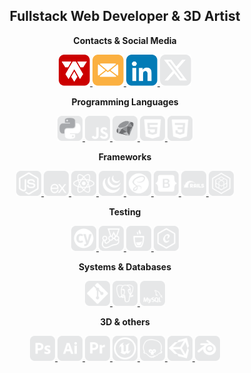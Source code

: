 <div align="center">

## Fullstack Web Developer & 3D Artist


<!-- Contacts & Social Media -->
**Contacts & Social Media**
<p>
  <a href="https://alexandertamayo.com/">
    <img src="./icons/mylogo.svg" alt="alexandertamayo.com" width="50" height="50">
  </a>
  <a href="mailto:alextamayocg@gmail.com">
    <img src="./icons/email.svg" alt="alextamayocg@gmail.com" width="50" height="50">
  </a>
  <a href="https://linkedin.com/in/alexandertamayo/">
    <img src="./icons/linkedin.svg" alt="linkedin.com/in/alexandertamayo" width="50" height="50">
  </a>
  <a href="https://x.com/AlexTamayo">
    <img src="./icons/x.svg" alt="x.com/AlexTamayo" width="50" height="50">
  </a>
</p>

<!-- Programming languages -->
**Programming Languages** 
<p>
  <a href="https://www.python.org/">
    <img src="./icons/python.svg" alt="python" width="40" height="40">
  </a>
  <a href="https://www.ecma-international.org/publications-and-standards/standards/ecma-262/">
    <img src="./icons/javascript.svg" alt="javascript" width="40" height="40">
  </a>
  <a href="https://www.ruby-lang.org/en/">
    <img src="./icons/ruby.svg" alt="ruby" width="40" height="40">
  </a>
  <a href="https://html.spec.whatwg.org/multipage/">
    <img src="./icons/html5.svg" alt="html5" width="40" height="40">
  </a>
  <a href="https://www.w3.org/Style/CSS/Overview.en.html">
    <img src="./icons/css3.svg" alt="css3" width="40" height="40">
  </a>
  <!-- <a href="https://www.open-std.org/jtc1/sc22/wg14/">
    <img src="./icons/c.svg" alt="c" width="40" height="40">
  </a> -->
  <!-- <a href="https://isocpp.org/">
    <img src="./icons/c++.svg" alt="c++" width="40" height="40">
  </a> -->
  <!-- <a href="https://learn.microsoft.com/en-us/dotnet/csharp/">
    <img src="./icons/csharp.svg" alt="csharp" width="40" height="40">
  </a> -->
</p>


<!-- Frameworks -->
**Frameworks**
<p>
  <a href="https://nodejs.org/en">
    <img src="./icons/node.js.svg" alt="node.js" width="40" height="40">
  </a>
  <a href="https://expressjs.com/">
    <img src="./icons/express.js.svg" alt="express.js" width="40" height="40">
  </a>
  <a href="https://react.dev/">
    <img src="./icons/react.js.svg" alt="react.js" width="40" height="40">
  </a>
  <a href="https://jquery.com/">
    <img src="./icons/jquery.svg" alt="jquery" width="40" height="40">
  </a>
  <a href="https://sass-lang.com/">
    <img src="./icons/sass.svg" alt="sass" width="40" height="40">
  </a>
  <a href="https://getbootstrap.com/">
    <img src="./icons/bootstrap.svg" alt="bootstrap" width="40" height="40">
  </a>
  <a href="https://rubyonrails.org/">
    <img src="./icons/rubyOnRails.svg" alt="ruby on rails" width="40" height="40">
  </a>
  <a href="https://sequelize.org/">
    <img src="./icons/sequelize.svg" alt="sequelize" width="40" height="40">
  </a>
</p>

<!-- Testing -->
**Testing**
<p>
  <a href="https://www.cypress.io/">
    <img src="./icons/cypress.svg" alt="cypress" width="40" height="40">
  </a>
  <a href="https://jestjs.io/">
    <img src="./icons/jest.svg" alt="jest" width="40" height="40">
  </a>
  <a href="https://mochajs.org/">
    <img src="./icons/mocha.svg" alt="mocha" width="40" height="40">
  </a>
  <a href="https://www.chaijs.com/">
    <img src="./icons/chai.svg" alt="chai" width="40" height="40">
  </a>
</p>

<!-- Systems & Databases -->
**Systems & Databases**
<p>
  <a href="https://git-scm.com/">
    <img src="./icons/git.svg" alt="git" width="40" height="40">
  </a>
  <a href="https://www.postgresql.org/">
    <img src="./icons/postgresql.svg" alt="postgresql" width="40" height="40">
  </a>
  <a href="https://www.mysql.com/">
    <img src="./icons/mysql.svg" alt="mysql" width="40" height="40">
  </a>
</p>

<!-- 3D & others -->
**3D & others**
<p>
  <a href="https://www.adobe.com/ca/products/photoshop.html">
    <img src="./icons/photoshop.svg" alt="photoshop" width="40" height="40">
  </a>
  <a href="https://www.adobe.com/ca/products/illustrator.html">
    <img src="./icons/illustrator.svg" alt="illustrator" width="40" height="40">
  </a>
  <a href="https://www.adobe.com/ca/products/premiere.html">
    <img src="./icons/premiere.svg" alt="premiere" width="40" height="40">
  </a>
  <a href="https://www.unrealengine.com/">
    <img src="./icons/unrealEngine.svg" alt="unreal engine" width="40" height="40">
  </a>
  <a href="https://marmoset.co/">
    <img src="./icons/marmosetToolbag.svg" alt="marmoset toolbag" width="40" height="40">
  </a>
  <a href="https://unity.com/">
    <img src="./icons/unity3d.svg" alt="unity3d" width="40" height="40">
  </a>
  <a href="https://www.blender.org/">
    <img src="./icons/blender.svg" alt="blender" width="40" height="40">
  </a>
</p>

</div>